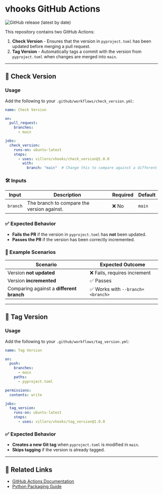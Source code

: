 # vhooks GitHub Actions

![GitHub release (latest by date)](https://img.shields.io/github/v/release/villoro/vhooks)

This repository contains two GitHub Actions:
1. **Check Version** - Ensures that the version in `pyproject.toml` has been updated before merging a pull request.
2. **Tag Version** - Automatically tags a commit with the version from `pyproject.toml` when changes are merged into `main`.

---

## 🚀 Check Version

### Usage

Add the following to your `.github/workflows/check_version.yml`:

```yaml
name: Check Version

on:
  pull_request:
    branches:
      - main

jobs:
  check_version:
    runs-on: ubuntu-latest
    steps:
      - uses: villoro/vhooks/check_version@1.0.0
        with:
          branch: "main"  # Change this to compare against a different branch
```

### 🛠️ Inputs

| Input     | Description                                | Required | Default |
|-----------|--------------------------------------------|----------|---------|
| `branch`  | The branch to compare the version against. | ❌ No   | `main`  |

### ✅ Expected Behavior

- **Fails the PR** if the version in `pyproject.toml` has **not** been updated.
- **Passes the PR** if the version has been correctly incremented.

### 🎯 Example Scenarios

| Scenario | Expected Outcome |
|----------|------------------|
| Version **not updated** | ❌ Fails, requires increment |
| Version **incremented** | ✅ Passes |
| Comparing against a **different branch** | ✅ Works with `--branch=<branch>` |

---

## 🚀 Tag Version

### Usage

Add the following to your `.github/workflows/tag_version.yml`:

```yaml
name: Tag Version

on:
  push:
    branches:
      - main
    paths:
      - pyproject.toml

permissions:
  contents: write

jobs:
  tag_version:
    runs-on: ubuntu-latest
    steps:
      - uses: villoro/vhooks/tag_version@1.0.0
```

### ✅ Expected Behavior

- **Creates a new Git tag** when `pyproject.toml` is modified in `main`.
- **Skips tagging** if the version is already tagged.

---

## 🔗 Related Links

- [GitHub Actions Documentation](https://docs.github.com/en/actions)
- [Python Packaging Guide](https://packaging.python.org/)

